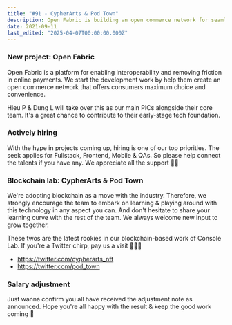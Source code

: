 ```yaml
---
title: "#91 - CypherArts & Pod Town"
description: Open Fabric is building an open commerce network for seamless online payments, while actively hiring fullstack, frontend, mobile, and QA talents to grow their blockchain-based projects.
date: 2021-09-11
last_edited: "2025-04-07T00:00:00.000Z"
---
```


### New project: Open Fabric

Open Fabric is a platform for enabling interoperability and removing friction in online payments. We start the development work by help them create an open commerce network that offers consumers maximum choice and convenience.

Hieu P & Dung L will take over this as our main PICs alongside their core team. It's a great chance to contribute to their early-stage tech foundation.

### Actively hiring

With the hype in projects coming up, hiring is one of our top priorities. The seek applies for Fullstack, Frontend, Mobile & QAs. So please help connect the talents if you have any. We appreciate all the support 🙏🏻

### Blockchain lab: CypherArts & Pod Town

We're adopting blockchain as a move with the industry. Therefore, we strongly encourage the team to embark on learning & playing around with this technology in any aspect you can. And don't hesitate to share your learning curve with the rest of the team. We always welcome new input to grow together.

These twos are the latest rookies in our blockchain-based work of Console Lab. If you're a Twitter chirp, pay us a visit 💁🏻‍♀️

- <https://twitter.com/cypherarts_nft>
- <https://twitter.com/pod_town>

### Salary adjustment

Just wanna confirm you all have received the adjustment note as announced. Hope you're all happy with the result & keep the good work coming 💯
